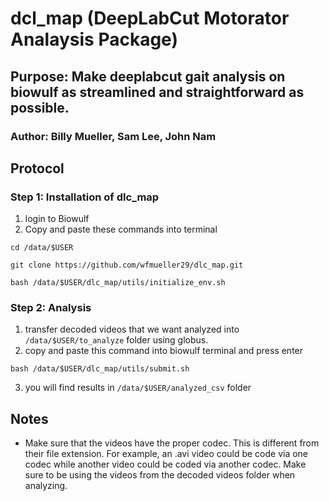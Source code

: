 # dcl_map (DeepLabCut Motorator Analaysis Package)
## Purpose: Make deeplabcut gait analysis on biowulf as streamlined and straightforward as possible. 
### Author: Billy Mueller, Sam Lee, John Nam

## Protocol 
### Step 1: Installation of dlc_map
1. login to Biowulf
2. Copy and paste these commands into terminal
```
cd /data/$USER
```
```
git clone https://github.com/wfmueller29/dlc_map.git
```
```
bash /data/$USER/dlc_map/utils/initialize_env.sh
```
### Step 2: Analysis
1. transfer decoded videos that we want analyzed into `/data/$USER/to_analyze` folder using globus.
2. copy and paste this command into biowulf terminal and press enter
```
bash /data/$USER/dlc_map/utils/submit.sh
```
3. you will find results in `/data/$USER/analyzed_csv` folder


## Notes
- Make sure that the videos have the proper codec. This is different from their file extension. For example, an .avi video could be code via one codec while another video could be coded via another codec. Make sure to be using the videos from the decoded videos folder when analyzing.
